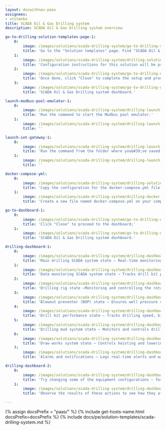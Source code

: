 ```yaml
---
layout: docwithnav-paas
assignees:
- stitenko
title: SCADA Oil & Gas Drilling system
description: SCADA Oil & Gas Drilling system overview

go-to-drilling-solution-templates-page-1:
    0:
        image: /images/solutions/scada-drilling-system/go-to-drilling-solution-templates-page-1-pe.png
        title: 'Go to the "Solution templates" page. Find "SCADA Oil & Gas Drilling system" and click "Install" to start the installation process.'
    1:
        image: /images/solutions/scada-drilling-system/drilling-solution-instruction-1-pe.png
        title: 'Configuration instructions for this solution will be provided — follow the steps as instructed.'
    2:
        image: /images/solutions/scada-drilling-system/go-to-drilling-dashboard-1-pe.png
        title: 'Once done, click "Close" to complete the setup and proceed to the dashboard.'
    3:
        image: /images/solutions/scada-drilling-system/go-to-drilling-dashboard-2-pe.png
        title: 'SCADA Oil & Gas Drilling system dashboard.'

launch-modbus-pool-emulator-1:
    0:
        image: /images/solutions/scada-drilling-system/drilling-launch-modbus-emulator-1-pe.png
        title: 'Run the command to start the Modbus pool emulator.'
    1:
        image: /images/solutions/scada-drilling-system/drilling-launch-modbus-emulator-2-pe.png
        title: ''

launch-iot-gateway-1:
    0:
        image: /images/solutions/scada-drilling-system/drilling-launch-iot-gateway-1-pe.png
        title: 'Run the command from the folder where you&#39;ve saved the docker-compose.yml file to run the IoT Gateway:'
    1:
        image: /images/solutions/scada-drilling-system/drilling-launch-iot-gateway-2-pe.png
        title: ''

docker-compose-yml:
    0:
        image: /images/solutions/scada-drilling-system/drilling-solution-instruction-2-pe.png
        title: 'Copy the configuration for the docker-compose.yml file from the instructions;'
    1:
        image: /images/solutions/scada-drilling-system/drilling-docker-compose-yml.png
        title: 'Create a new file named docker-compose.yml on your computer, paste the copied configuration into it, and save the file.'

go-to-dashboard-1:
    0:
        image: /images/solutions/scada-drilling-system/go-to-drilling-dashboard-1-pe.png
        title: 'Click "Close" to proceed to the dashboard;'
    1:
        image: /images/solutions/scada-drilling-system/go-to-drilling-dashboard-2-pe.png
        title: 'SCADA Oil & Gas Drilling system dashboard.'

drilling-dashboard-1:
    0:
        image: /images/solutions/scada-drilling-system/drilling-dashboard-1-pe.png
        title: 'Main drilling SCADA system state – Real-time monitoring of drilling parameters (speed, depth, tension, flow rate) with control over pumps, rotors, and preventers.'
    1:
        image: /images/solutions/scada-drilling-system/drilling-dashboard-2-pe.png
        title: 'Data monitoring SCADA system state – Tracks drill bit position, well pressure, mud flow, mechanical tension, drilling performance, equipment status, and environmental conditions while analyzing temperature, vibration, and gas levels to prevent failures.'
    2:
        image: /images/solutions/scada-drilling-system/drilling-dashboard-3-pe.png
        title: 'Drilling rig state –Monitoring and controlling the rotational speed, hoisting speed, and drilling rig pressure, with real-time load analysis and drilling progress tracking.'
    3:
        image: /images/solutions/scada-drilling-system/drilling-dashboard-4-pe.png
        title: 'Blowout preventer (BOP) state – Ensures well pressure control, monitors leaks, mud temperature, and gas levels, with real-time pressure trend analysis.'
    4:
        image: /images/solutions/scada-drilling-system/drilling-dashboard-5-pe.png
        title: 'Drill bit performance state – Tracks drilling speed, bit position, vibration, and temperature to optimize penetration rate and efficiency.'
    5:
        image: /images/solutions/scada-drilling-system/drilling-dashboard-6-pe.png
        title: 'Drilling mud system state – Monitors and controls drilling fluid properties, ensuring proper lubrication, cooling, and circulation.'
    6:
        image: /images/solutions/scada-drilling-system/drilling-dashboard-7-pe.png
        title: 'Draw works system state – Controls hoisting and lowering of the drill string, adjusting speed, direction, and tension while tracking vibrations and position.'
    7:
        image: /images/solutions/scada-drilling-system/drilling-dashboard-8-pe.png
        title: 'Alarms and notifications – Logs real-time alerts and warnings for quick response to failures, abnormal pressure, or unexpected temperature.'

drilling-dashboard-2:
    0:
        image: /images/solutions/scada-drilling-system/drilling-dashboard-9-pe.png
        title: 'Try changing some of the equipment configurations — for example, set a greater well depth, adjust the drilling speed, or turn off the pump.'
    1:
        image: /images/solutions/scada-drilling-system/drilling-dashboard-10-pe.png
        title: 'Observe the results of these actions to see how they affect the system.'

---
```


{% assign docsPrefix = "paas/" %}
{% include get-hosts-name.html docsPrefix=docsPrefix %}
{% include docs/pe/solution-templates/scada-drilling-system.md %}